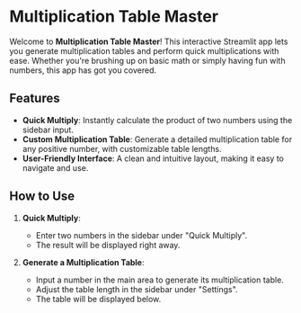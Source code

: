 # Multiplication Table Master

Welcome to **Multiplication Table Master**! This interactive Streamlit app lets you generate multiplication tables and perform quick multiplications with ease. Whether you're brushing up on basic math or simply having fun with numbers, this app has got you covered.

## Features

- **Quick Multiply**: Instantly calculate the product of two numbers using the sidebar input.
- **Custom Multiplication Table**: Generate a detailed multiplication table for any positive number, with customizable table lengths.
- **User-Friendly Interface**: A clean and intuitive layout, making it easy to navigate and use.

## How to Use

1. **Quick Multiply**:
   - Enter two numbers in the sidebar under "Quick Multiply".
   - The result will be displayed right away.

2. **Generate a Multiplication Table**:
   - Input a number in the main area to generate its multiplication table.
   - Adjust the table length in the sidebar under "Settings".
   - The table will be displayed below.
